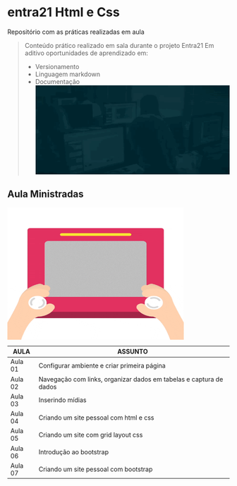 # entra21 Html e Css
Repositório com as práticas realizadas em aula  

> Conteúdo prático realizado em sala durante o projeto Entra21
> Em aditivo oportunidades de aprendizado em:
> - Versionamento
> - Linguagem markdown
> - Documentação
![Gif Entra21](/entra21.gif)
## Aula Ministradas

<a href="#"><img align="center" src="./giphy.gif" width="400 " height="300" /></a>

| AULA | ASSUNTO |
|------|---------|
|Aula 01 | Configurar ambiente e criar primeira página
|Aula 02 | Navegação com links, organizar dados em tabelas e captura de dados 
|Aula 03 | Inserindo mídias
|Aula 04 | Criando um site pessoal com html e css
|Aula 05 | Criando um site com grid layout css
|Aula 06 | Introdução ao bootstrap
|Aula 07 | Criando um site pessoal com bootstrap